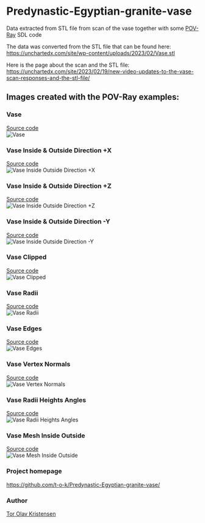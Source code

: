 # Predynastic-Egyptian-granite-vase
Data extracted from STL file from scan of the vase together with some [POV-Ray](http://www.povray.org) SDL code

The data was converted from the STL file that can be found here:
https://unchartedx.com/site/wp-content/uploads/2023/02/Vase.stl

Here is the page about the scan and the STL file:
https://unchartedx.com/site/2023/02/19/new-video-updates-to-the-vase-scan-responses-and-the-stl-file/

## Images created with the POV-Ray examples:

### Vase
[Source code](POV-Ray_files/Vase.pov)\
![Vase](POV-Ray_files/Vase.png)

### Vase Inside & Outside Direction +X
[Source code](POV-Ray_files/Vase_Inside_Outside_Dir_PosX.pov)\
![Vase Inside Outside Direction +X](POV-Ray_files/Vase_Inside_Outside_Dir_PosX.png)

### Vase Inside & Outside Direction +Z
[Source code](POV-Ray_files/Vase_Inside_Outside_Dir_PosZ.pov)\
![Vase Inside Outside Direction +Z](POV-Ray_files/Vase_Inside_Outside_Dir_PosZ.png)

### Vase Inside & Outside Direction -Y
[Source code](POV-Ray_files/Vase_Inside_Outside_Dir_NegY.pov)\
![Vase Inside Outside Direction -Y](POV-Ray_files/Vase_Inside_Outside_Dir_NegY.png)

### Vase Clipped
[Source code](POV-Ray_files/Vase_Clipped.pov)\
![Vase Clipped](POV-Ray_files/Vase_Clipped.png)

### Vase Radii
[Source code](POV-Ray_files/Vase_Radii.pov)\
![Vase Radii](POV-Ray_files/Vase_Radii.png)

### Vase Edges
[Source code](POV-Ray_files/Vase_Edges.pov)\
![Vase Edges](POV-Ray_files/Vase_Edges.png)

### Vase Vertex Normals
[Source code](POV-Ray_files/Vase_Vertex_Normals.pov)\
![Vase Vertex Normals](POV-Ray_files/Vase_Vertex_Normals.png)

### Vase Radii Heights Angles
[Source code](POV-Ray_files/Vase_Radii_Heights_Angles.pov)\
![Vase Radii Heights Angles](POV-Ray_files/Vase_Radii_Heights_Angles.png)

### Vase Mesh Inside Outside
[Source code](POV-Ray_files/Vase_Mesh_Inside_Outside.pov)\
![Vase Mesh Inside Outside](POV-Ray_files/Vase_Mesh_Inside_Outside.png)

### Project homepage

https://github.com/t-o-k/Predynastic-Egyptian-granite-vase/

### Author

[Tor Olav Kristensen](http://subcube.com)
